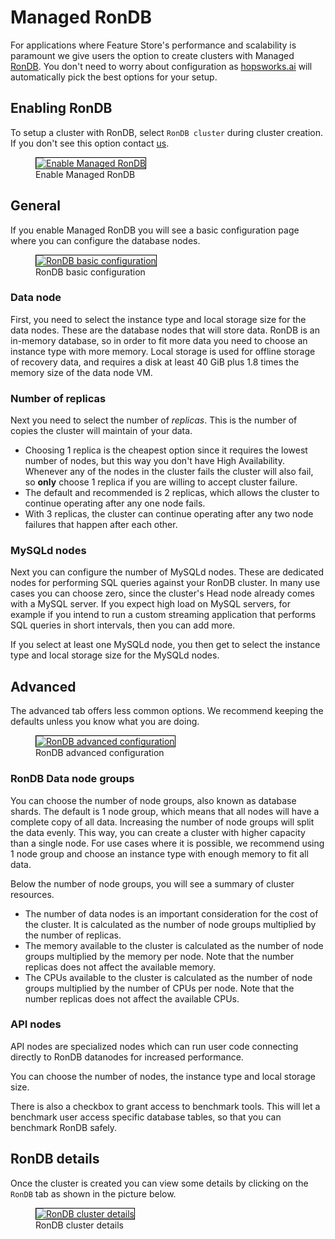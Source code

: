 # Managed RonDB
For applications where Feature Store's performance and scalability is paramount we give users the option to create clusters with
Managed [RonDB](https://www.rondb.com/). You don't need to worry about configuration as [hopsworks.ai](https://managed.hopsworks.ai/) will
automatically pick the best options for your setup.

## Enabling RonDB
To setup a cluster with RonDB, select `RonDB cluster` during cluster creation. If you don't see this option contact [us](mailto:sales@logicalclocks.com).

<p align="center">
  <figure>
    <a  href="../assets/images/rondb/rondb_enable.png">
      <img style="border: 1px solid #000" src="../assets/images/rondb/rondb_enable.png" alt="Enable Managed RonDB">
    </a>
    <figcaption>Enable Managed RonDB</figcaption>
  </figure>
</p>

## General
If you enable Managed RonDB you will see a basic configuration page where you can configure the database nodes.

<p align="center">
  <figure>
    <a  href="../assets/images/rondb/rondb_basic.png">
      <img style="border: 1px solid #000" src="../assets/images/rondb/rondb_basic.png" alt="RonDB basic configuration">
    </a>
    <figcaption>RonDB basic configuration</figcaption>
  </figure>
</p>

### Data node

First, you need to select the instance type and local storage size for the data nodes.
These are the database nodes that will store data.
RonDB is an in-memory database, so in order to fit more data you need to choose an instance type with more memory.
Local storage is used for offline storage of recovery data, and requires a disk at least 40 GiB plus 1.8 times the memory size of the data node VM.

### Number of replicas

Next you need to select the number of *replicas*.
This is the number of copies the cluster will maintain of your data.

* Choosing 1 replica is the cheapest option since it requires the lowest number of nodes, but this way you don't have High Availability.
  Whenever any of the nodes in the cluster fails the cluster will also fail, so **only** choose 1 replica if you are willing to accept cluster failure.
* The default and recommended is 2 replicas, which allows the cluster to continue operating after any one node fails.
* With 3 replicas, the cluster can continue operating after any two node failures that happen after each other.

### MySQLd nodes

Next you can configure the number of MySQLd nodes.
These are dedicated nodes for performing SQL queries against your RonDB cluster.
In many use cases you can choose zero, since the cluster's Head node already comes with a MySQL server.
If you expect high load on MySQL servers, for example if you intend to run a custom streaming application that performs SQL queries in short intervals, then you can add more.

If you select at least one MySQLd node, you then get to select the instance type and local storage size for the MySQLd nodes.

## Advanced
The advanced tab offers less common options.
We recommend keeping the defaults unless you know what you are doing.

<p align="center">
  <figure>
    <a  href="../assets/images/rondb/rondb_advanced.png">
      <img style="border: 1px solid #000" src="../assets/images/rondb/rondb_advanced.png" alt="RonDB advanced configuration">
    </a>
    <figcaption>RonDB advanced configuration</figcaption>
  </figure>
</p>

### RonDB Data node groups
You can choose the number of node groups, also known as database shards.
The default is 1 node group, which means that all nodes will have a complete copy of all data.
Increasing the number of node groups will split the data evenly.
This way, you can create a cluster with higher capacity than a single node.
For use cases where it is possible, we recommend using 1 node group and choose an instance type with enough memory to fit all data.

Below the number of node groups, you will see a summary of cluster resources.

* The number of data nodes is an important consideration for the cost of the cluster.
  It is calculated as the number of node groups multiplied by the number of replicas.
* The memory available to the cluster is calculated as the number of node groups multiplied by the memory per node.
  Note that the number replicas does not affect the available memory.
* The CPUs available to the cluster is calculated as the number of node groups multiplied by the number of CPUs per node.
  Note that the number replicas does not affect the available CPUs.

### API nodes
API nodes are specialized nodes which can run user code connecting directly to RonDB datanodes for increased performance.

You can choose the number of nodes, the instance type and local storage size.

There is also a checkbox to grant access to benchmark tools.
This will let a benchmark user access specific database tables, so that you can benchmark RonDB safely.

## RonDB details
Once the cluster is created you can view some details by clicking on the `RonDB` tab as shown in the picture below.

<p align="center">
  <figure>
    <a href="../assets/images/rondb/rondb_details.png">
      <img style="border: 1px solid #000" src="../assets/images/rondb/rondb_details.png" alt="RonDB cluster details">
    </a>
    <figcaption>RonDB cluster details</figcaption>
  </figure>
</p>
